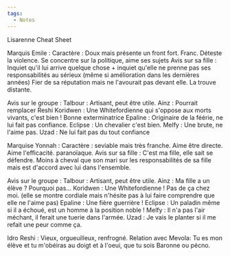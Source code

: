 ```yaml
---
tags:
  - Notes
---
```

Lisarenne Cheat Sheet

Marquis Emile :
Caractère : Doux mais présente un front fort. Franc. Déteste la violence. Se concentre sur la politique, aime ses sujets 
Avis sur sa fille : Inquiet qu'il lui arrive quelque chose + inquiet qu'elle ne prenne pas ses responsabilités au sérieux (même si amélioration dans les dernières années)
Fier de sa réputation mais ne l'avourait pas devant elle. La trouve distante.

Avis sur le groupe :
Talbour : Artisant, peut être utile.
Ainz : Pourrait remplacer Reshi
Koridwen : Une Whitefordienne qui s'oppose aux morts vivants, c'est bien ! Bonne exterminatrice
Epaline : Originaire de la féérie, ne lui fait pas confiance.
Eclipse : Un chevalier c'est bien.
Melfy : Une brute, ne l'aime pas.
Uzad : Ne lui fait pas du tout confiance

Marquise Yonnah :
Caractère : seviable mais très franche. Aime être directe. Aime l'efficacité. paranoïaque.
Avis sur sa fille : C'est ma fille, elle sait se défendre. Moins à cheval que son mari sur les responsabilités de sa fille mais est d'accord avec lui dans l'ensemble.

Avis sur le groupe :
Talbour : Artisant, peut être utile.
Ainz : Ma fille a un élève ? Pourquoi pas...
Koridwen : Une Whitefordienne ! Pas de ça chez moi. (elle se montre cordiale mais n'hésite pas à lui faire comprendre que elle ne l'aime pas)
Epaline : Une fière guerrière !
Eclipse : Un paladin même si il a échoué, est un homme à la position noble !
Melfy : Il n'a pas l'air méchant, il ferait une tuerie dans l'armée.
Uzad : Je vais le planter si il me refait une peur comme ça.

Idro Reshi :
Vieux, orgueuilleux, renfrogné.
Relation avec Mevola: Tu es mon élève et tu m'obéiras au doigt et à l'oeui, que tu sois Baronne ou pécno.
